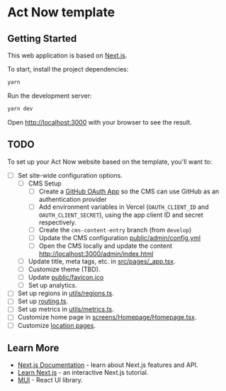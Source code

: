 # Act Now template

## Getting Started

This web application is based on [Next.js](https://nextjs.org/).

To start, install the project dependencies:

```sh
yarn
```

Run the development server:

```sh
yarn dev
```

Open [http://localhost:3000](http://localhost:3000) with your browser to see the result.

## TODO

To set up your Act Now website based on the template, you'll want to:

- [ ] Set site-wide configuration options.
  - [ ] CMS Setup
    - [ ] Create a [GitHub OAuth App](https://docs.github.com/en/developers/apps/building-oauth-apps/creating-an-oauth-app) so the CMS can use GitHub as an authentication provider
    - [ ] Add environment variables in Vercel (`OAUTH_CLIENT_ID` and `OAUTH_CLIENT_SECRET`), using the app client ID and secret respectively.
    - [ ] Create the `cms-content-entry` branch (from `develop`)
    - [ ] Update the CMS configuration [public/admin/config.yml](./public/admin/config.yml)
    - [ ] Open the CMS locally and update the content [http://localhost:3000/admin/index.html](http://localhost:3000/admin/index.html)
  - [ ] Update title, meta tags, etc. in [src/pages/\_app.tsx](./src/pages/_app.tsx).
  - [ ] Customize theme (TBD).
  - [ ] Update [public/favicon.ico](./public/favicon.ico)
  - [ ] Set up analytics.
- [ ] Set up regions in [utils/regions.ts](./utils/regions.ts).
- [ ] Set up [routing.ts](./src/utils/routing.ts).
- [ ] Set up metrics in [utils/metrics.ts](./utils/metrics.ts).
- [ ] Customize home page in [screens/Homepage/Homepage.tsx](./screens/Homepage/Homepage.tsx).
- [ ] Customize [location pages](./src/screens/Location/Location.tsx).

## Learn More

- [Next.js Documentation](https://nextjs.org/docs) - learn about Next.js features and API.
- [Learn Next.js](https://nextjs.org/learn) - an interactive Next.js tutorial.
- [MUI](https://mui.com/) - React UI library.
